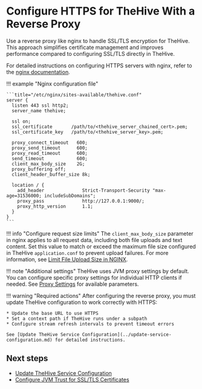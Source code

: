 # Configure HTTPS for TheHive With a Reverse Proxy

Use a reverse proxy like nginx to handle SSL/TLS encryption for TheHive. This approach simplifies certificate management and improves performance compared to configuring SSL/TLS directly in TheHive.

For detailed instructions on configuring HTTPS servers with nginx, refer to the [nginx documentation](https://nginx.org/en/docs/http/configuring_https_servers.html).

!!! example "Nginx configuration file"

    ```title="/etc/nginx/sites-available/thehive.conf"
    server {
      listen 443 ssl http2;
      server_name thehive;

      ssl on;
      ssl_certificate       /path/to/<thehive_server_chained_cert>.pem;
      ssl_certificate_key   /path/to/<thehive_server_key>.pem;

      proxy_connect_timeout   600;
      proxy_send_timeout      600;
      proxy_read_timeout      600;
      send_timeout            600;
      client_max_body_size    2G;
      proxy_buffering off;
      client_header_buffer_size 8k;

      location / {
        add_header              Strict-Transport-Security "max-age=31536000; includeSubDomains";
        proxy_pass              http://127.0.0.1:9000/;
        proxy_http_version      1.1;
      }
    }
    ```

!!! info "Configure request size limits"
    The `client_max_body_size` parameter in nginx applies to all request data, including both file uploads and text content. Set this value to match or exceed the maximum file size configured in TheHive `application.conf` to prevent upload failures. For more information, see [Limit File Upload Size in NGINX](https://docs.rackspace.com/docs/limit-file-upload-size-in-nginx).

!!! note "Additional settings"
    TheHive uses JVM proxy settings by default. You can configure specific proxy settings for individual HTTP clients if needed. See [Proxy Settings](../proxy-settings.md) for available parameters.

!!! warning "Required actions"
    After configuring the reverse proxy, you must update TheHive configuration to work correctly with HTTPS:

    * Update the base URL to use HTTPS
    * Set a context path if TheHive runs under a subpath
    * Configure stream refresh intervals to prevent timeout errors

    See [Update TheHive Service Configuration](../update-service-configuration.md) for detailed instructions.

<h2>Next steps</h2>

* [Update TheHive Service Configuration](../update-service-configuration.md)
* [Configure JVM Trust for SSL/TLS Certificates](configure-ssl-jvm.md)